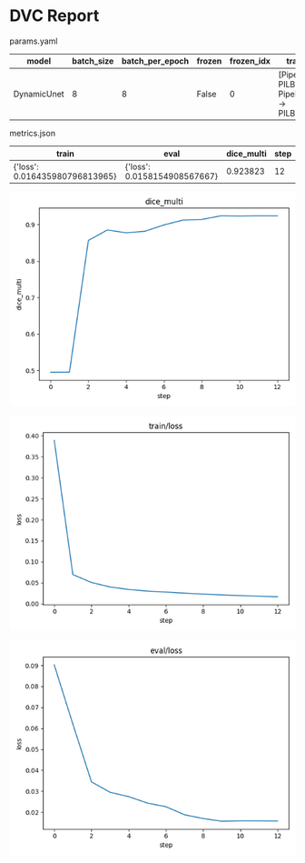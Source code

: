 # DVC Report

params.yaml

| model       |   batch_size |   batch_per_epoch | frozen   |   frozen_idx | transforms                                                      |
|-------------|--------------|-------------------|----------|--------------|-----------------------------------------------------------------|
| DynamicUnet |            8 |                 8 | False    |            0 | [Pipeline: PILBase.create, Pipeline: partial -> PILBase.create] |

metrics.json

| train                          | eval                         |   dice_multi |   step |
|--------------------------------|------------------------------|--------------|--------|
| {'loss': 0.016435980796813965} | {'loss': 0.0158154908567667} |     0.923823 |     12 |

![static/dice_multi](static/dice_multi.png)

![static/train/loss](static/train/loss.png)

![static/eval/loss](static/eval/loss.png)

